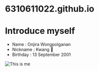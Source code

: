 # 6310611022.github.io

# Introduce myself

- Name : Onjira Wongpolganan
- Nickname : Kwang :deer:
- Birthday : 13 September 2001

![This is me](https://user-images.githubusercontent.com/69451625/185741394-de70192a-74ab-4c0b-bf5c-45ed239c2eff.jpg)

